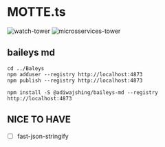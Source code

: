 # MOTTE.ts
![watch-tower](https://3dwarehouse.sketchup.com/warehouse/v1.0/publiccontent/18e66fb7-a1e8-4877-aef6-66ee75cb4af9)
![microsservices-tower](https://i.stack.imgur.com/HUPo6.png)

## baileys md
```
cd ../Baleys
npm adduser --registry http://localhost:4873
npm publish --registry http://localhost:4873
```
```
npm install -S @adiwajshing/baileys-md --registry http://localhost:4873
```

## NICE TO HAVE
- [ ] fast-json-stringify